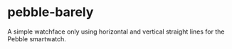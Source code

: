 pebble-barely
=============

A simple watchface only using horizontal and vertical straight lines for the Pebble smartwatch.
